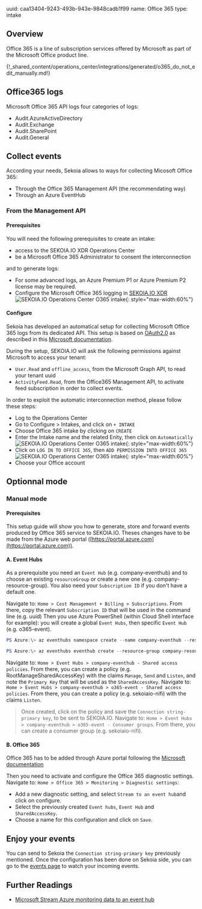 uuid: caa13404-9243-493b-943e-9848cadb1f99
name: Office 365
type: intake

## Overview

Office 365 is a line of subscription services offered by Microsoft as part of the Microsoft Office product line.

{!_shared_content/operations_center/integrations/generated/o365_do_not_edit_manually.md!}


## Office365 logs

Microsoft Office 365 API logs four categories of logs:

- Audit.AzureActiveDirectory
- Audit.Exchange
- Audit.SharePoint
- Audit.General


## Collect events

According your needs, Sekoia allows to ways for collecting Micosoft Office 365:

- Through the Office 365 Management API (the recommendating way)
- Through an Azure EventHub


### From the Management API

#### Prerequisites

You will need the following prerequisites to create an intake:

- access to the SEKOIA.IO XDR Operations Center 
- be a Microsoft Office 365 Administrator to consent the interconnection

and to generate logs:

- For some advanced logs, an Azure Premium P1 or Azure Premium P2 license may be required.
- Configure the Microsoft Office 365 logging in [SEKOIA.IO XDR](https://app.sekoia.io/operations/intakes/new)
![SEKOIA.IO Operations Center O365 intake](/assets/operation_center/integration_catalog/cloud_and_saas/o365/tenant_o365.png){: style="max-width:60%"}

#### Configure

Sekoia has developed an automatical setup for collecting Microsoft Office 365 logs from its dedicated API.
This setup is based on [OAuth2.0](https://oauth.net/2/) as described in this [Microsoft documentation](https://docs.microsoft.com/en-us/azure/active-directory/develop/v2-oauth2-client-creds-grant-flow#first-case-access-token-request-with-a-shared-secret).

During the setup, SEKOIA.IO will ask the following permissions against Microsoft to access your tenant:

- `User.Read` and `offline_access`, from the Microsoft Graph API, to read your tenant uuid
- `ActivityFeed.Read`, from the Office365 Management API, to activate feed subscription in order to collect events.

In order to exploit the automatic interconnection method, please follow these steps:

- Log to the Operations Center
- Go to Configure > Intakes, and click on `+ INTAKE`
- Choose Office 365 intake by clicking on `CREATE`
- Enter the Intake name and the related Enity, then click on `Automatically`
![SEKOIA.IO Operations Center O365 intake](/assets/operation_center/integration_catalog/cloud_and_saas/o365/intake_creation_o365.png){: style="max-width:60%"}
- Click on `LOG IN TO OFFICE 365`, then `ADD PERMISSION INTO OFFICE 365`
![SEKOIA.IO Operations Center O365 intake](/assets/operation_center/integration_catalog/cloud_and_saas/o365/intake_creation_o365_access.png){: style="max-width:60%"}
- Choose your Office account

## Optionnal mode

### Manual mode

#### Prerequisites

This setup guide will show you how to generate, store and forward events produced by Office 365 service to SEKOIA.IO.
Theses changes have to be made from the Azure web portal ([https://portal.azure.com](https://portal.azure.com)).

#### A. Event Hubs

As a prerequisite you need an `Event Hub` (e.g. company-eventhub) and to choose an existing `resourceGroup` or create a new one (e.g. company-resource-group).
You also need your `Subscription ID` if you don't have a default one.

Navigate to: `Home > Cost Management + Billing > Subscriptions`. From there, copy the relevant `Subscription ID` that will be used in the command line (e.g. uuid)
Then you use Azure PowerShell (within Cloud Shell interface for example): you will create a global `Event Hubs`, then specific `Event Hub` (e.g. o365-event).
```powershell
PS Azure:\> az eventhubs namespace create --name company-eventhub --resource-group company-resource-group --enable-kafka true --subscription uuid

PS Azure:\> az eventhubs eventhub create --resource-group company-resource-group --namespace-name company-eventhub --name o365-event --message-retention 3 --partition-count 4 --subscription uuid
```

Navigate to: `Home > Event Hubs > company-eventhub - Shared access policies`. From there, you can create a policy (e.g. RootManageSharedAccessKey) with the claims `Manage`, `Send` and `Listen`, and note the `Primary Key` that will be used as the `SharedAccessKey`.
Navigate to: `Home > Event Hubs > company-eventhub > o365-event - Shared access policies`. From there, you can create a policy (e.g. sekoiaio-nifi) with the claims `Listen`.
> Once created, click on the policy and save the `Connection string-primary key`, to be sent to SEKOIA.IO.
Navigate to: `Home > Event Hubs > company-eventhub > o365-event - Consumer groups`. From there, you can create a consumer group (e.g. sekoiaio-nifi).

#### B. Office 365

Office 365 has to be added through Azure portal following the [Microsoft documentation](https://docs.microsoft.com/en-us/azure/azure-monitor/insights/solution-office-365)

Then you need to activate and configure the Office 365 diagnostic settings.
Navigate to: `Home > Office 365 > Monitoring > Diagnostic settings`:
- Add a new diagnostic setting, and select `Stream to an event hub`and click on configure.
- Select the previously created `Event hubs`, `Event Hub` and `SharedAccessKey`.
- Choose a name for this configuration and click on `Save`.


## Enjoy your events

You can send to Sekoia the `Connection string-primary key` previously mentioned.
Once the configuration has been done on Sekoia side, you can go to the [events page](https://app.sekoia.io/operations/events) to watch your incoming events.

## Further Readings
- [Microsoft Stream Azure monitoring data to an event hub](https://docs.microsoft.com/en-us/azure/azure-monitor/platform/stream-monitoring-data-event-hubs)
